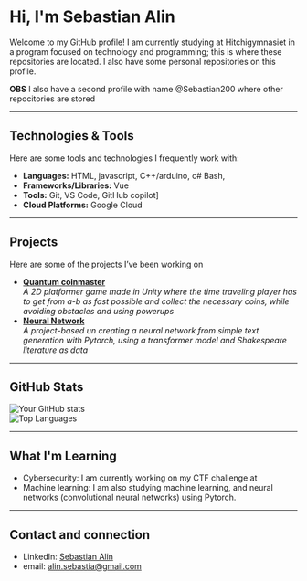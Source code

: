 #  Hi, I'm Sebastian Alin

Welcome to my GitHub profile! I am currently studying at Hitchigymnasiet in a program focused on technology and programming; this is where these repositories are located. I also have some personal repositories on this profile.

**OBS** I also have a second profile with name @Sebastian200 where other repocitories are stored

---

## Technologies & Tools  
Here are some tools and technologies I frequently work with:  
- **Languages:** HTML, javascript, C++/arduino, c# Bash, 
- **Frameworks/Libraries:** Vue
- **Tools:** Git, VS Code, GitHub copilot]  
- **Cloud Platforms:** Google Cloud

---

## Projects  
Here are some of the projects I’ve been working on
- [**Quantum coinmaster**]([link-to-project](https://github.com/KottenAlin/2d-spel-i-unity-grupp-sebastian))  
  *A 2D platformer game made in Unity where the time traveling player has to get from a-b as fast possible and collect the necessary coins, while avoiding obstacles and using powerups*
- [**Neural Network**](https://github.com/KottenAlin/NeuralNetwork)  
  *A project-based un creating a neural network from simple text generation with Pytorch, using a transformer model and Shakespeare literature as data*

---

##  GitHub Stats  

![Your GitHub stats](https://github-readme-stats.vercel.app/api?username=your-username&show_icons=true&hide=prs&theme=radical)  
![Top Languages](https://github-readme-stats.vercel.app/api/top-langs/?username=your-username&layout=compact&theme=radical)

---

##  What I'm Learning  
- Cybersecurity: I am currently working on my CTF challenge at
- Machine learning: I am also studying machine learning, and neural networks (convolutional neural networks) using Pytorch.

---

## Contact and connection 
- LinkedIn: [Sebastian Alin](#)
- email: alin.sebastia@gmail.com

<!---
KottenAlin/KottenAlin is a ✨ special ✨ repository because its `README.md` (this file) appears on your GitHub profile.
You can click the Preview link to take a look at your changes.
--->
